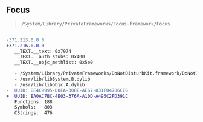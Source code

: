 ## Focus

> `/System/Library/PrivateFrameworks/Focus.framework/Focus`

```diff

-371.213.0.0.0
+371.216.0.0.0
   __TEXT.__text: 0x7974
   __TEXT.__auth_stubs: 0x400
   __TEXT.__objc_methlist: 0x5e0

   - /System/Library/PrivateFrameworks/DoNotDisturbKit.framework/DoNotDisturbKit
   - /usr/lib/libSystem.B.dylib
   - /usr/lib/libobjc.A.dylib
-  UUID: BE4C9995-D0EA-308E-AE67-831F04786CE6
+  UUID: EA0AC7BC-4E03-376A-A10D-A495C2FD391C
   Functions: 188
   Symbols:   803
   CStrings:  476

```
